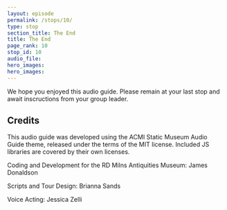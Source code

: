 ```yaml
---
layout: episode
permalink: /stops/10/
type: stop
section_title: The End
title: The End
page_rank: 10
stop_id: 10
audio_file: 
hero_images:
hero_images:
---
```


We hope you enjoyed this audio guide. Please remain at your last stop and await inscructions from your group leader. 

## Credits

This audio guide was developed using the ACMI Static Museum Audio Guide theme, released under the terms of the MIT license. Included JS libraries are covered by their own licenses.

Coding and Development for the RD Milns Antiquities Museum: James Donaldson

Scripts and Tour Design: Brianna Sands

Voice Acting: Jessica Zelli 
